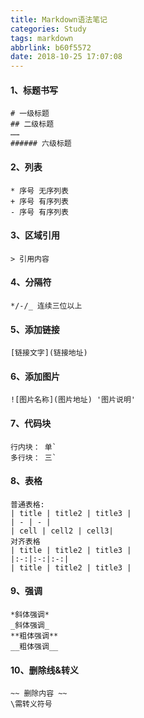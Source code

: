 ```yaml
---
title: Markdown语法笔记
categories: Study
tags: markdown
abbrlink: b60f5572
date: 2018-10-25 17:07:08
---
```



#### 1、标题书写

```
# 一级标题
## 二级标题
……
###### 六级标题
```

#### 2、列表
```
* 序号 无序列表
+ 序号 有序列表
- 序号 有序列表
```
#### 3、区域引用
```
> 引用内容
```
#### 4、分隔符
```
*/-/_ 连续三位以上
```

#### 5、添加链接
```
[链接文字](链接地址)
```

#### 6、添加图片
```
![图片名称](图片地址) '图片说明'
```
#### 7、代码块
``` 
行内块： 单`
多行块： 三`
```
#### 8、表格
```
普通表格:
| title | title2 | title3 |
| - | - |
| cell | cell2 | cell3|
对齐表格
| title | title2 | title3 |
|:-:|:-:|:-:|
| title | title2 | title3 |
```
#### 9、强调
```
*斜体强调*
_斜体强调_
**粗体强调**
__粗体强调__
```
#### 10、删除线&转义
```
~~ 删除内容 ~~
\需转义符号
```







